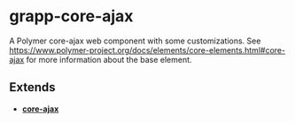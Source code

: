 grapp-core-ajax
===============

A Polymer core-ajax web component with some customizations.
See https://www.polymer-project.org/docs/elements/core-elements.html#core-ajax for more
information about the base element.

Extends
-------

  * [**core-ajax**](https://www.polymer-project.org/docs/elements/core-elements.html#core-ajax)
